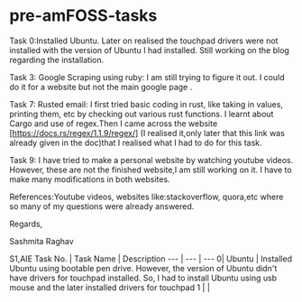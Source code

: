 # pre-amFOSS-tasks
Task 0:Installed Ubuntu. Later on realised the touchpad drivers were not installed with the version of Ubuntu I had installed.
      Still working on the blog regarding the installation.
      
Task 3: Google Scraping using ruby: I am still trying to figure it out. I could do it for a website but not the main google page .

Task 7: Rusted email: I first tried basic coding in rust, like taking in values, printing them, etc by checking out various rust functions. I learnt about Cargo and use of regex.Then I came across the website [https://docs.rs/regex/1.1.9/regex/] (I realised it,only later that this link was already given in the doc)that I realised what I had to do for this task.

Task 9: I have tried to make a personal website by watching youtube videos. However, these are not the finished website,I am still working on it. I have to make many modifications in both websites.


References:Youtube videos, websites like:stackoverflow, quora,etc where so many of my questions were already answered.



Regards,

Sashmita Raghav

S1,AIE
Task No. | Task Name | Description
--- | --- | ---
0| Ubuntu  | Installed Ubuntu using bootable pen drive. However, the version of Ubuntu didn't have drivers for touchpad installed. So, I had to install Ubuntu using usb mouse and the later installed drivers for touchpad
1 |  | 
